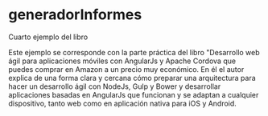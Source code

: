# generadorInformes
Cuarto ejemplo del libro

Este ejemplo se corresponde con la parte práctica del libro "Desarrollo web ágil para aplicaciones móviles con AngularJs y Apache Cordova que puedes comprar en Amazon a un precio muy económico. En él el autor explica de una forma clara y cercana cómo preparar una arquitectura para hacer un desarrollo ágil con NodeJs, Gulp y Bower y desarrollar aplicaciones basadas en AngularJs que funcionan y se adaptan a cualquier dispositivo, tanto web como en aplicación nativa para iOS y Android.